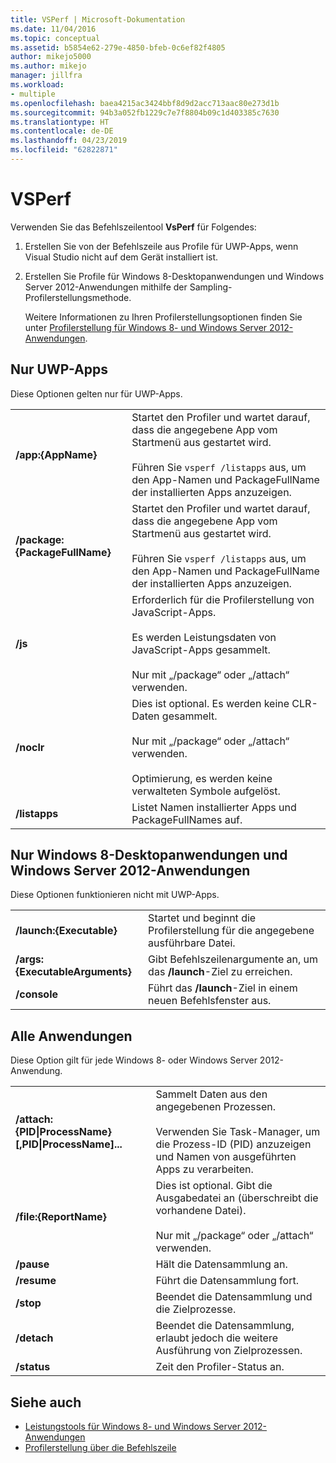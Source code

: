 ```yaml
---
title: VSPerf | Microsoft-Dokumentation
ms.date: 11/04/2016
ms.topic: conceptual
ms.assetid: b5854e62-279e-4850-bfeb-0c6ef82f4805
author: mikejo5000
ms.author: mikejo
manager: jillfra
ms.workload:
- multiple
ms.openlocfilehash: baea4215ac3424bbf8d9d2acc713aac80e273d1b
ms.sourcegitcommit: 94b3a052fb1229c7e7f8804b09c1d403385c7630
ms.translationtype: HT
ms.contentlocale: de-DE
ms.lasthandoff: 04/23/2019
ms.locfileid: "62822871"
---
```

# <a name="vsperf"></a>VSPerf
Verwenden Sie das Befehlszeilentool **VsPerf** für Folgendes:

1. Erstellen Sie von der Befehlszeile aus Profile für UWP-Apps, wenn Visual Studio nicht auf dem Gerät installiert ist.

2. Erstellen Sie Profile für Windows 8-Desktopanwendungen und Windows Server 2012-Anwendungen mithilfe der Sampling-Profilerstellungsmethode.

   Weitere Informationen zu Ihren Profilerstellungsoptionen finden Sie unter [Profilerstellung für Windows 8- und Windows Server 2012-Anwendungen](../profiling/performance-tools-on-windows-8-and-windows-server-2012-applications.md).

## <a name="uwp-apps-only"></a>Nur UWP-Apps
 Diese Optionen gelten nur für UWP-Apps.

|||
|-|-|
|**/app:{AppName}**|Startet den Profiler und wartet darauf, dass die angegebene App vom Startmenü aus gestartet wird.<br /><br /> Führen Sie `vsperf /listapps` aus, um den App-Namen und PackageFullName der installierten Apps anzuzeigen.|
|**/package:{PackageFullName}**|Startet den Profiler und wartet darauf, dass die angegebene App vom Startmenü aus gestartet wird.<br /><br /> Führen Sie `vsperf /listapps` aus, um den App-Namen und PackageFullName der installierten Apps anzuzeigen.|
|**/js**|Erforderlich für die Profilerstellung von JavaScript-Apps.<br /><br /> Es werden Leistungsdaten von JavaScript-Apps gesammelt.<br /><br /> Nur mit „/package“ oder „/attach“ verwenden.|
|**/noclr**|Dies ist optional. Es werden keine CLR-Daten gesammelt.<br /><br /> Nur mit „/package“ oder „/attach“ verwenden.<br /><br /> Optimierung, es werden keine verwalteten Symbole aufgelöst.|
|**/listapps**|Listet Namen installierter Apps und PackageFullNames auf.|

## <a name="windows-8-desktop-applications-and-windows-server-2012-applications-only"></a>Nur Windows 8-Desktopanwendungen und Windows Server 2012-Anwendungen
 Diese Optionen funktionieren nicht mit UWP-Apps.

|||
|-|-|
|**/launch:{Executable}**|Startet und beginnt die Profilerstellung für die angegebene ausführbare Datei.|
|**/args:{ExecutableArguments}**|Gibt Befehlszeilenargumente an, um das **/launch**-Ziel zu erreichen.|
|**/console**|Führt das **/launch**-Ziel in einem neuen Befehlsfenster aus.|

## <a name="all-applications"></a>Alle Anwendungen
 Diese Option gilt für jede Windows 8- oder Windows Server 2012-Anwendung.

|||
|-|-|
|**/attach:{PID&#124;ProcessName}[,PID&#124;ProcessName]...**|Sammelt Daten aus den angegebenen Prozessen.<br /><br /> Verwenden Sie Task-Manager, um die Prozess-ID (PID) anzuzeigen und Namen von ausgeführten Apps zu verarbeiten.|
|**/file:{ReportName}**|Dies ist optional. Gibt die Ausgabedatei an (überschreibt die vorhandene Datei).<br /><br /> Nur mit „/package“ oder „/attach“ verwenden.|
|**/pause**|Hält die Datensammlung an.|
|**/resume**|Führt die Datensammlung fort.|
|**/stop**|Beendet die Datensammlung und die Zielprozesse.|
|**/detach**|Beendet die Datensammlung, erlaubt jedoch die weitere Ausführung von Zielprozessen.|
|**/status**|Zeit den Profiler-Status an.|

## <a name="see-also"></a>Siehe auch
- [Leistungstools für Windows 8- und Windows Server 2012-Anwendungen](../profiling/performance-tools-on-windows-8-and-windows-server-2012-applications.md)
- [Profilerstellung über die Befehlszeile](../profiling/using-the-profiling-tools-from-the-command-line.md)